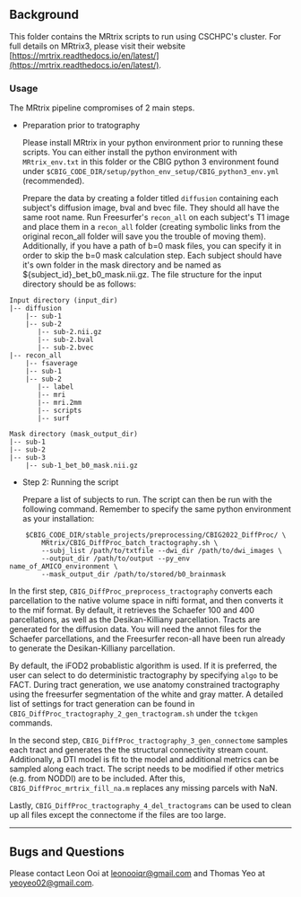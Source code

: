 ## Background

This folder contains the MRtrix scripts to run using CSCHPC's cluster. For full details on MRtrix3, please visit their website
[https://mrtrix.readthedocs.io/en/latest/](https://mrtrix.readthedocs.io/en/latest/).

### Usage

The MRtrix pipeline compromises of 2 main steps. 

- Preparation prior to tratography

  Please install MRtrix in your python environment prior to running these scripts. You can either install the python environment with `MRtrix_env.txt` 
  in this folder or the CBIG python 3 environment found under `$CBIG_CODE_DIR/setup/python_env_setup/CBIG_python3_env.yml` (recommended). 

  Prepare the data by creating a folder titled `diffusion` containing 
  each subject's diffusion image, bval and bvec file. They should all have the same root name. Run Freesurfer's `recon_all` on each subject's T1 image 
  and place them in a `recon_all` folder (creating symbolic links from the original recon_all folder will save you the trouble of moving them). 
  Additionally, if you have a path of b=0 mask files, you can specify it in order to skip the b=0 mask calculation step. Each subject should have it's 
  own folder in the mask directory and be named as ${subject_id}_bet_b0_mask.nii.gz. The file structure for the input directory should be as follows: 

```
Input directory (input_dir)
|-- diffusion
    |-- sub-1
    |-- sub-2
       |-- sub-2.nii.gz
       |-- sub-2.bval
       |-- sub-2.bvec
|-- recon_all
    |-- fsaverage
    |-- sub-1
    |-- sub-2 
       |-- label
       |-- mri
       |-- mri.2mm
       |-- scripts
       |-- surf

Mask directory (mask_output_dir)
|-- sub-1
|-- sub-2
|-- sub-3
    |-- sub-1_bet_b0_mask.nii.gz

```

- Step 2: Running the script

  Prepare a list of subjects to run. The script can then be run with the following command. Remember to specify the same python environment as 
  your installation:
```
    $CBIG_CODE_DIR/stable_projects/preprocessing/CBIG2022_DiffProc/ \
        MRtrix/CBIG_DiffProc_batch_tractography.sh \
        --subj_list /path/to/txtfile --dwi_dir /path/to/dwi_images \
        --output_dir /path/to/output --py_env name_of_AMICO_environment \
        --mask_output_dir /path/to/stored/b0_brainmask
```

   In the first step, `CBIG_DiffProc_preprocess_tractography` converts each parcellation to the native volume space in nifti format, and then converts 
   it to the mif format. By default, it retrieves the Schaefer 100 and 400 parcellations, as well as the Desikan-Killiany parcellation. Tracts are 
   generated for the diffusion data. You will need the annot files for the Schaefer parcellations, and the Freesurfer recon-all have been run already to
   generate the Desikan-Killiany parcellation.

   By default, the iFOD2 probablistic algorithm is used. If it is preferred, the user can select to do deterministic 
   tractography by specifying `algo` to be FACT. During tract generation, we use anatomy constrained tractography using the freesurfer segmentation of the 
   white and gray matter. A detailed list of settings for tract generation can be found in `CBIG_DiffProc_tractography_2_gen_tractogram.sh` under the 
   `tckgen` commands.

   In the second step, `CBIG_DiffProc_tractography_3_gen_connectome` samples each tract and generates the the structural connectivity stream count.
   Additionally, a DTI model is fit to the model and additional metrics can be sampled along each tract. The script needs to be modified if other 
   metrics (e.g. from NODDI) are to be included. After this, `CBIG_DiffProc_mrtrix_fill_na.m` replaces any missing parcels with NaN.

   Lastly, `CBIG_DiffProc_tractography_4_del_tractograms` can be used to clean up all files except the connectome if the files are too large.

----

## Bugs and Questions

Please contact Leon Ooi at leonooiqr@gmail.com and Thomas Yeo at yeoyeo02@gmail.com.